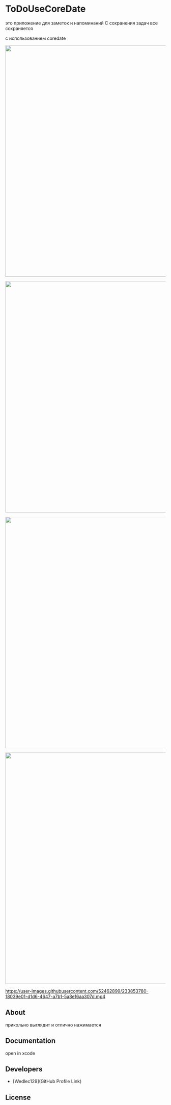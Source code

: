 # ToDoUseCoreDate



это приложение для заметок и напоминаний C сохранения задач
все сохраняется

с использованием coredate
<p align="center">
      <img src="https://github.com/Wedlec129/ToDoUseCoreDate/blob/main/1.png" width="726">
</p>
<p align="center">
      <img src="https://github.com/Wedlec129/ToDoUseCoreDate/blob/main/2.png" width="726">
</p>
<p align="center">
      <img src="https://github.com/Wedlec129/ToDoUseCoreDate/blob/main/3.png" width="726">
</p>
<p align="center">
      <img src="https://github.com/Wedlec129/ToDoUseCoreDate/blob/main/4.png" width="726">
</p>

<p align="center">




https://user-images.githubusercontent.com/52462899/233853780-18039e01-d1d6-4647-a7b1-5a8e16aa307d.mp4





</p>













## About

прикольно выглядит и отлично нажимается

## Documentation

open in xcode 

## Developers

- [Wedlec129](GitHub Profile Link)

## License

